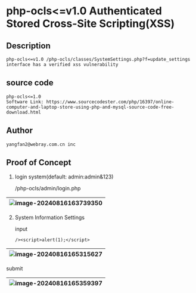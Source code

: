 # php-ocls<=v1.0 Authenticated Stored Cross-Site Scripting(XSS)

## Description

    php-ocls<=v1.0 /php-ocls/classes/SystemSettings.php?f=update_settings interface has a verified xss vulnerability

## source code

    php-ocls<=1.0
    Software Link: https://www.sourcecodester.com/php/16397/online-computer-and-laptop-store-using-php-and-mysql-source-code-free-download.html

## Author

    yangfan2@webray.com.cn inc  

## Proof of Concept

1. login system(default: admin:admin&123)

   /php-ocls/admin/login.php

| ![image-20240816163739350](https://raw.githubusercontent.com/0xffaaa/cve/main/php-ocls-Arbitrary%20File%20Upload.assets/image-20240816163739350.png) |
| ------------------------------------------------------------ |

2. System Information Settings

   input

   ```
   /><script>alert(1);</script>
   ```

| ![image-20240816165315627](https://raw.githubusercontent.com/0xffaaa/cve/main/php-ocls-Arbitrary%20Stored20Cross-Site20Scripting(XSS).assets/image-20240816165315627.png) |
| ------------------------------------------------------------ |

submit

| ![image-20240816165359397](https://raw.githubusercontent.com/0xffaaa/cve/main/php-ocls-Arbitrary20Stored20Cross-Site20Scripting(XSS).assets\image-20240816165359397.png) |
| ------------------------------------------------------------ |


